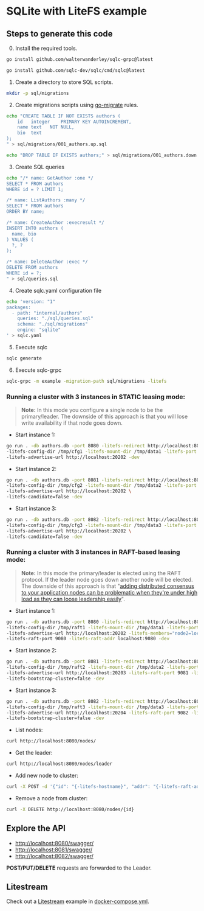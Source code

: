 # SQLite with LiteFS example

## Steps to generate this code

0. Install the required tools.

```sh
go install github.com/walterwanderley/sqlc-grpc@latest
```
```sh
go install github.com/sqlc-dev/sqlc/cmd/sqlc@latest
```

1. Create a directory to store SQL scripts.

```sh
mkdir -p sql/migrations
```

2. Create migrations scripts using [go-migrate](https://github.com/golang-migrate/migrate/blob/master/MIGRATIONS.md) rules.

```sh
echo "CREATE TABLE IF NOT EXISTS authors (
    id   integer    PRIMARY KEY AUTOINCREMENT,
    name text   NOT NULL,
    bio  text
);
" > sql/migrations/001_authors.up.sql
```

```sh
echo "DROP TABLE IF EXISTS authors;" > sql/migrations/001_authors.down.sql
```

3. Create SQL queries

```sh
echo "/* name: GetAuthor :one */
SELECT * FROM authors
WHERE id = ? LIMIT 1;

/* name: ListAuthors :many */
SELECT * FROM authors
ORDER BY name;

/* name: CreateAuthor :execresult */
INSERT INTO authors (
  name, bio
) VALUES (
  ?, ? 
);

/* name: DeleteAuthor :exec */
DELETE FROM authors
WHERE id = ?;
" > sql/queries.sql
```
4. Create sqlc.yaml configuration file

```sh
echo 'version: "1"
packages:
  - path: "internal/authors"
    queries: "./sql/queries.sql"
    schema: "./sql/migrations"
    engine: "sqlite"
' > sqlc.yaml
```

5. Execute sqlc

```sh
sqlc generate
```

6. Execute sqlc-grpc

```sh
sqlc-grpc -m example -migration-path sql/migrations -litefs
```

### Running a cluster with 3 instances in STATIC leasing mode:

>**Note:** In this mode you configure a single node to be the primary/leader.
The downside of this approach is that you will lose write availability if that node goes down.

- Start instance 1:
```sh
go run . -db authors.db -port 8080 -litefs-redirect http://localhost:8080 -litefs-hostname node1 \
-litefs-config-dir /tmp/cfg1 -litefs-mount-dir /tmp/data1 -litefs-port 20202 \
-litefs-advertise-url http://localhost:20202 -dev
```

- Start instance 2:
```sh
go run . -db authors.db -port 8081 -litefs-redirect http://localhost:8080 -litefs-hostname node1 \
-litefs-config-dir /tmp/cfg2 -litefs-mount-dir /tmp/data2 -litefs-port 20203 \
-litefs-advertise-url http://localhost:20202 \
-litefs-candidate=false -dev
```

- Start instance 3:
```sh
go run . -db authors.db -port 8082 -litefs-redirect http://localhost:8080 -litefs-hostname node1 \
-litefs-config-dir /tmp/cfg3 -litefs-mount-dir /tmp/data3 -litefs-port 20204 \
-litefs-advertise-url http://localhost:20202 \
-litefs-candidate=false -dev
```

### Running a cluster with 3 instances in RAFT-based leasing mode:

>**Note:** In this mode the primary/leader is elected using the RAFT protocol. 
If the leader node goes down another node will be elected.
The downside of this approach is that "[adding distributed consensus to your application nodes can be problematic when they're under high load as they can loose leadership easily](https://github.com/superfly/litefs/issues/259#issuecomment-1398766012)".

- Start instance 1:
```sh
go run . -db authors.db -port 8080 -litefs-redirect http://localhost:8080 -litefs-hostname node1 \
-litefs-config-dir /tmp/raft1 -litefs-mount-dir /tmp/data1 -litefs-port 20202 \
-litefs-advertise-url http://localhost:20202 -litefs-members="node2=localhost:9081, node3=localhost:9082" \
-litefs-raft-port 9080 -litefs-raft-addr localhost:9080 -dev
```

- Start instance 2:
```sh
go run . -db authors.db -port 8081 -litefs-redirect http://localhost:8081 -litefs-hostname node2 \
-litefs-config-dir /tmp/raft2 -litefs-mount-dir /tmp/data2 -litefs-port 20203 \
-litefs-advertise-url http://localhost:20203 -litefs-raft-port 9081 -litefs-raft-addr localhost:9081 \
-litefs-bootstrap-cluster=false -dev
```

- Start instance 3:
```sh
go run . -db authors.db -port 8082 -litefs-redirect http://localhost:8082 -litefs-hostname node1 \
-litefs-config-dir /tmp/raft3 -litefs-mount-dir /tmp/data3 -litefs-port 20204 \
-litefs-advertise-url http://localhost:20204 -litefs-raft-port 9082 -litefs-raft-addr localhost:9082 \
-litefs-bootstrap-cluster=false -dev
```

- List nodes:
```sh
curl http://localhost:8080/nodes/
```

- Get the leader:
```sh
curl http://localhost:8080/nodes/leader
```

- Add new node to cluster:
```sh
curl -X POST -d '{"id": "{-litefs-hostname}", "addr": "{-litefs-raft-addr}", readOnly: false}' http://localhost:8080/nodes/
```

- Remove a node from cluster:
```sh
curl -X DELETE http://localhost:8080/nodes/{id}
```

## Explore the API

- [http://localhost:8080/swagger/](http://localhost:8080/swagger/)
- [http://localhost:8081/swagger/](http://localhost:8081/swagger/)
- [http://localhost:8082/swagger/](http://localhost:8082/swagger/)

**POST/PUT/DELETE** requests are forwarded to the Leader.

## Litestream

Check out a [Litestream](https://litestream.io) example in [docker-compose.yml](https://github.com/walterwanderley/sqlc-grpc/blob/main/_examples/authors/sqlite/docker-compose.yml).

